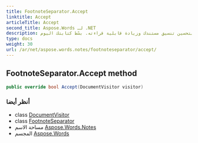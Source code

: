 ```yaml
---
title: FootnoteSeparator.Accept
linktitle: Accept
articleTitle: Accept
second_title: Aspose.Words لـ .NET
description: اكتشف طريقة قبول فاصل الحواشي لتحسين تنسيق مستندك وزيادة قابلية قراءته. بسّط كتابتك اليوم!
type: docs
weight: 30
url: /ar/net/aspose.words.notes/footnoteseparator/accept/
---
```

## FootnoteSeparator.Accept method

```csharp
public override bool Accept(DocumentVisitor visitor)
```

### أنظر أيضا

* class [DocumentVisitor](../../../aspose.words/documentvisitor/)
* class [FootnoteSeparator](../)
* مساحة الاسم [Aspose.Words.Notes](../../../aspose.words.notes/)
* المجسم [Aspose.Words](../../../)
